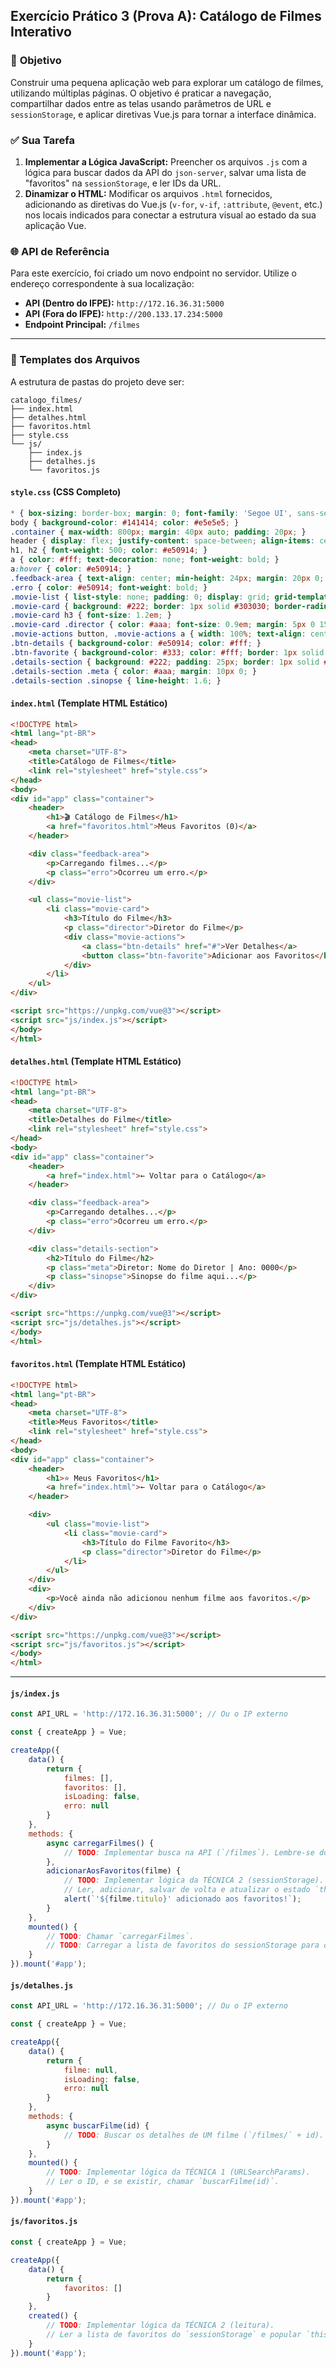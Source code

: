 ## Exercício Prático 3 (Prova A): Catálogo de Filmes Interativo

### 🎯 **Objetivo**

Construir uma pequena aplicação web para explorar um catálogo de filmes, utilizando múltiplas páginas. O objetivo é praticar a navegação, compartilhar dados entre as telas usando parâmetros de URL e `sessionStorage`, e aplicar diretivas Vue.js para tornar a interface dinâmica.

### ✅ **Sua Tarefa**

1.  **Implementar a Lógica JavaScript:** Preencher os arquivos `.js` com a lógica para buscar dados da API do `json-server`, salvar uma lista de "favoritos" na `sessionStorage`, e ler IDs da URL.
2.  **Dinamizar o HTML:** Modificar os arquivos `.html` fornecidos, adicionando as diretivas do Vue.js (`v-for`, `v-if`, `:attribute`, `@event`, etc.) nos locais indicados para conectar a estrutura visual ao estado da sua aplicação Vue.

### 🌐 **API de Referência**

Para este exercício, foi criado um novo endpoint no servidor. Utilize o endereço correspondente à sua localização:

* **API (Dentro do IFPE):** `http://172.16.36.31:5000`
* **API (Fora do IFPE):** `http://200.133.17.234:5000`
* **Endpoint Principal:** `/filmes`

-----

### 📂 Templates dos Arquivos

A estrutura de pastas do projeto deve ser:

```
catalogo_filmes/
├── index.html
├── detalhes.html
├── favoritos.html
├── style.css
└── js/
    ├── index.js
    ├── detalhes.js
    └── favoritos.js
```

#### **`style.css`** (CSS Completo)

```css
* { box-sizing: border-box; margin: 0; font-family: 'Segoe UI', sans-serif; }
body { background-color: #141414; color: #e5e5e5; }
.container { max-width: 800px; margin: 40px auto; padding: 20px; }
header { display: flex; justify-content: space-between; align-items: center; padding-bottom: 20px; border-bottom: 1px solid #303030; margin-bottom: 20px; }
h1, h2 { font-weight: 500; color: #e50914; }
a { color: #fff; text-decoration: none; font-weight: bold; }
a:hover { color: #e50914; }
.feedback-area { text-align: center; min-height: 24px; margin: 20px 0; font-style: italic; color: #888; }
.erro { color: #e50914; font-weight: bold; }
.movie-list { list-style: none; padding: 0; display: grid; grid-template-columns: repeat(auto-fill, minmax(220px, 1fr)); gap: 20px; }
.movie-card { background: #222; border: 1px solid #303030; border-radius: 6px; padding: 15px; }
.movie-card h3 { font-size: 1.2em; }
.movie-card .director { color: #aaa; font-size: 0.9em; margin: 5px 0 15px; }
.movie-actions button, .movie-actions a { width: 100%; text-align: center; padding: 10px 0; margin-top: 5px; border-radius: 4px; cursor: pointer; font-weight: bold; border: none; }
.btn-details { background-color: #e50914; color: #fff; }
.btn-favorite { background-color: #333; color: #fff; border: 1px solid #555; }
.details-section { background: #222; padding: 25px; border: 1px solid #303030; border-radius: 6px; }
.details-section .meta { color: #aaa; margin: 10px 0; }
.details-section .sinopse { line-height: 1.6; }
```

#### **`index.html`** (Template HTML Estático)

```html
<!DOCTYPE html>
<html lang="pt-BR">
<head>
    <meta charset="UTF-8">
    <title>Catálogo de Filmes</title>
    <link rel="stylesheet" href="style.css">
</head>
<body>
<div id="app" class="container">
    <header>
        <h1>🎬 Catálogo de Filmes</h1>
        <a href="favoritos.html">Meus Favoritos (0)</a>
    </header>

    <div class="feedback-area">
        <p>Carregando filmes...</p>
        <p class="erro">Ocorreu um erro.</p>
    </div>

    <ul class="movie-list">
        <li class="movie-card">
            <h3>Título do Filme</h3>
            <p class="director">Diretor do Filme</p>
            <div class="movie-actions">
                <a class="btn-details" href="#">Ver Detalhes</a>
                <button class="btn-favorite">Adicionar aos Favoritos</button>
            </div>
        </li>
    </ul>
</div>

<script src="https://unpkg.com/vue@3"></script>
<script src="js/index.js"></script>
</body>
</html>
```

#### **`detalhes.html`** (Template HTML Estático)

```html
<!DOCTYPE html>
<html lang="pt-BR">
<head>
    <meta charset="UTF-8">
    <title>Detalhes do Filme</title>
    <link rel="stylesheet" href="style.css">
</head>
<body>
<div id="app" class="container">
    <header>
        <a href="index.html">← Voltar para o Catálogo</a>
    </header>

    <div class="feedback-area">
        <p>Carregando detalhes...</p>
        <p class="erro">Ocorreu um erro.</p>
    </div>

    <div class="details-section">
        <h2>Título do Filme</h2>
        <p class="meta">Diretor: Nome do Diretor | Ano: 0000</p>
        <p class="sinopse">Sinopse do filme aqui...</p>
    </div>
</div>

<script src="https://unpkg.com/vue@3"></script>
<script src="js/detalhes.js"></script>
</body>
</html>
```

#### **`favoritos.html`** (Template HTML Estático)

```html
<!DOCTYPE html>
<html lang="pt-BR">
<head>
    <meta charset="UTF-8">
    <title>Meus Favoritos</title>
    <link rel="stylesheet" href="style.css">
</head>
<body>
<div id="app" class="container">
    <header>
        <h1>⭐ Meus Favoritos</h1>
        <a href="index.html">← Voltar para o Catálogo</a>
    </header>

    <div>
        <ul class="movie-list">
            <li class="movie-card">
                <h3>Título do Filme Favorito</h3>
                <p class="director">Diretor do Filme</p>
            </li>
        </ul>
    </div>
    <div>
        <p>Você ainda não adicionou nenhum filme aos favoritos.</p>
    </div>
</div>

<script src="https://unpkg.com/vue@3"></script>
<script src="js/favoritos.js"></script>
</body>
</html>
```

-----

#### **`js/index.js`**

```javascript
const API_URL = 'http://172.16.36.31:5000'; // Ou o IP externo

const { createApp } = Vue;

createApp({
    data() {
        return {
            filmes: [],
            favoritos: [],
            isLoading: false,
            erro: null
        }
    },
    methods: {
        async carregarFilmes() {
            // TODO: Implementar busca na API (`/filmes`). Lembre-se do isLoading.
        },
        adicionarAosFavoritos(filme) {
            // TODO: Implementar lógica da TÉCNICA 2 (sessionStorage).
            // Ler, adicionar, salvar de volta e atualizar o estado `this.favoritos`.
            alert(`'${filme.titulo}' adicionado aos favoritos!`);
        }
    },
    mounted() {
        // TODO: Chamar `carregarFilmes`.
        // TODO: Carregar a lista de favoritos do sessionStorage para o estado.
    }
}).mount('#app');
```

#### **`js/detalhes.js`**

```javascript
const API_URL = 'http://172.16.36.31:5000'; // Ou o IP externo

const { createApp } = Vue;

createApp({
    data() {
        return {
            filme: null,
            isLoading: false,
            erro: null
        }
    },
    methods: {
        async buscarFilme(id) {
            // TODO: Buscar os detalhes de UM filme (`/filmes/` + id).
        }
    },
    mounted() {
        // TODO: Implementar lógica da TÉCNICA 1 (URLSearchParams).
        // Ler o ID, e se existir, chamar `buscarFilme(id)`.
    }
}).mount('#app');
```

#### **`js/favoritos.js`**

```javascript
const { createApp } = Vue;

createApp({
    data() {
        return {
            favoritos: []
        }
    },
    created() {
        // TODO: Implementar lógica da TÉCNICA 2 (leitura).
        // Ler a lista de favoritos do `sessionStorage` e popular `this.favoritos`.
    }
}).mount('#app');
```